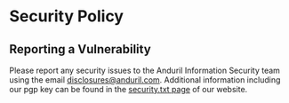 # Security Policy

## Reporting a Vulnerability

Please report any security issues to the Anduril Information Security team using the email disclosures@anduril.com. Additional information including our pgp key can be found in the [security.txt page](https://www.anduril.com/.well-known/security.txt) of our website.